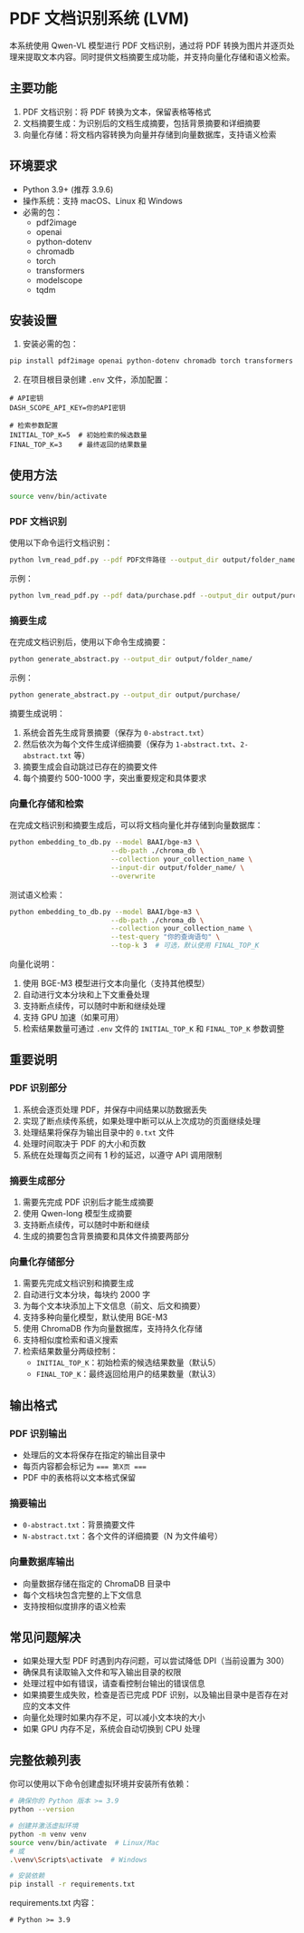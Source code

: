 # PDF 文档识别系统 (LVM)

本系统使用 Qwen-VL 模型进行 PDF 文档识别，通过将 PDF 转换为图片并逐页处理来提取文本内容。同时提供文档摘要生成功能，并支持向量化存储和语义检索。

## 主要功能

1. PDF 文档识别：将 PDF 转换为文本，保留表格等格式
2. 文档摘要生成：为识别后的文档生成摘要，包括背景摘要和详细摘要
3. 向量化存储：将文档内容转换为向量并存储到向量数据库，支持语义检索

## 环境要求

- Python 3.9+ (推荐 3.9.6)
- 操作系统：支持 macOS、Linux 和 Windows
- 必需的包：
  - pdf2image
  - openai
  - python-dotenv
  - chromadb
  - torch
  - transformers
  - modelscope
  - tqdm

## 安装设置

1. 安装必需的包：
```bash
pip install pdf2image openai python-dotenv chromadb torch transformers modelscope tqdm
```

2. 在项目根目录创建 `.env` 文件，添加配置：
```
# API密钥
DASH_SCOPE_API_KEY=你的API密钥

# 检索参数配置
INITIAL_TOP_K=5  # 初始检索的候选数量
FINAL_TOP_K=3    # 最终返回的结果数量
```

## 使用方法

```bash
source venv/bin/activate
```

### PDF 文档识别

使用以下命令运行文档识别：
```bash
python lvm_read_pdf.py --pdf PDF文件路径 --output_dir output/folder_name/
```

示例：
```bash
python lvm_read_pdf.py --pdf data/purchase.pdf --output_dir output/purchase/
```

### 摘要生成

在完成文档识别后，使用以下命令生成摘要：
```bash
python generate_abstract.py --output_dir output/folder_name/
```

示例：
```bash
python generate_abstract.py --output_dir output/purchase/
```

摘要生成说明：
1. 系统会首先生成背景摘要（保存为 `0-abstract.txt`）
2. 然后依次为每个文件生成详细摘要（保存为 `1-abstract.txt`、`2-abstract.txt` 等）
3. 摘要生成会自动跳过已存在的摘要文件
4. 每个摘要约 500-1000 字，突出重要规定和具体要求

### 向量化存储和检索

在完成文档识别和摘要生成后，可以将文档向量化并存储到向量数据库：

```bash
python embedding_to_db.py --model BAAI/bge-m3 \
                         --db-path ./chroma_db \
                         --collection your_collection_name \
                         --input-dir output/folder_name/ \
                         --overwrite
```

测试语义检索：
```bash
python embedding_to_db.py --model BAAI/bge-m3 \
                         --db-path ./chroma_db \
                         --collection your_collection_name \
                         --test-query "你的查询语句" \
                         --top-k 3  # 可选，默认使用 FINAL_TOP_K
```

向量化说明：
1. 使用 BGE-M3 模型进行文本向量化（支持其他模型）
2. 自动进行文本分块和上下文重叠处理
3. 支持断点续传，可以随时中断和继续处理
4. 支持 GPU 加速（如果可用）
5. 检索结果数量可通过 `.env` 文件的 `INITIAL_TOP_K` 和 `FINAL_TOP_K` 参数调整

## 重要说明

### PDF 识别部分
1. 系统会逐页处理 PDF，并保存中间结果以防数据丢失
2. 实现了断点续传系统，如果处理中断可以从上次成功的页面继续处理
3. 处理结果将保存为输出目录中的 `0.txt` 文件
4. 处理时间取决于 PDF 的大小和页数
5. 系统在处理每页之间有 1 秒的延迟，以遵守 API 调用限制

### 摘要生成部分
1. 需要先完成 PDF 识别后才能生成摘要
2. 使用 Qwen-long 模型生成摘要
3. 支持断点续传，可以随时中断和继续
4. 生成的摘要包含背景摘要和具体文件摘要两部分

### 向量化存储部分
1. 需要先完成文档识别和摘要生成
2. 自动进行文本分块，每块约 2000 字
3. 为每个文本块添加上下文信息（前文、后文和摘要）
4. 支持多种向量化模型，默认使用 BGE-M3
5. 使用 ChromaDB 作为向量数据库，支持持久化存储
6. 支持相似度检索和语义搜索
7. 检索结果数量分两级控制：
   - `INITIAL_TOP_K`：初始检索的候选结果数量（默认5）
   - `FINAL_TOP_K`：最终返回给用户的结果数量（默认3）

## 输出格式

### PDF 识别输出
- 处理后的文本将保存在指定的输出目录中
- 每页内容都会标记为 `=== 第X页 ===`
- PDF 中的表格将以文本格式保留

### 摘要输出
- `0-abstract.txt`：背景摘要文件
- `N-abstract.txt`：各个文件的详细摘要（N 为文件编号）

### 向量数据库输出
- 向量数据存储在指定的 ChromaDB 目录中
- 每个文档块包含完整的上下文信息
- 支持按相似度排序的语义检索

## 常见问题解决

- 如果处理大型 PDF 时遇到内存问题，可以尝试降低 DPI（当前设置为 300）
- 确保具有读取输入文件和写入输出目录的权限
- 处理过程中如有错误，请查看控制台输出的错误信息
- 如果摘要生成失败，检查是否已完成 PDF 识别，以及输出目录中是否存在对应的文本文件
- 向量化处理时如果内存不足，可以减小文本块的大小
- 如果 GPU 内存不足，系统会自动切换到 CPU 处理

## 完整依赖列表

你可以使用以下命令创建虚拟环境并安装所有依赖：

```bash
# 确保你的 Python 版本 >= 3.9
python --version

# 创建并激活虚拟环境
python -m venv venv
source venv/bin/activate  # Linux/Mac
# 或
.\venv\Scripts\activate  # Windows

# 安装依赖
pip install -r requirements.txt
```

requirements.txt 内容：
```
# Python >= 3.9
```
